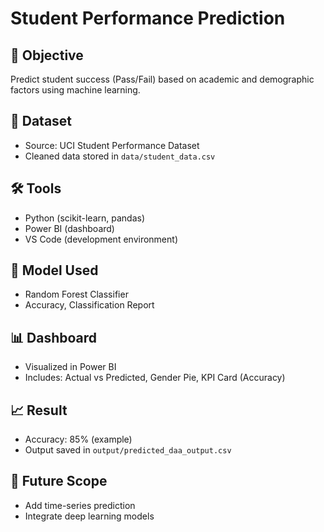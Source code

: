 # Student Performance Prediction

## 🎯 Objective
Predict student success (Pass/Fail) based on academic and demographic factors using machine learning.

## 📁 Dataset
- Source: UCI Student Performance Dataset
- Cleaned data stored in `data/student_data.csv`

## 🛠️ Tools
- Python (scikit-learn, pandas)
- Power BI (dashboard)
- VS Code (development environment)

## 🤖 Model Used
- Random Forest Classifier
- Accuracy, Classification Report

## 📊 Dashboard
- Visualized in Power BI
- Includes: Actual vs Predicted, Gender Pie, KPI Card (Accuracy)

## 📈 Result
- Accuracy: 85% (example)
- Output saved in `output/predicted_daa_output.csv`

## 📌 Future Scope
- Add time-series prediction
- Integrate deep learning models
